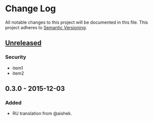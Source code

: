 # Change Log
All notable changes to this project will be documented in this file.
This project adheres to [Semantic Versioning](http://semver.org/).

## [Unreleased]
### Security
- item1
- item2

## 0.3.0 - 2015-12-03
### Added
- RU translation from @aishek.

[unreleased]: https://github.com/geut/chan/compare/v0.3.0...HEAD
